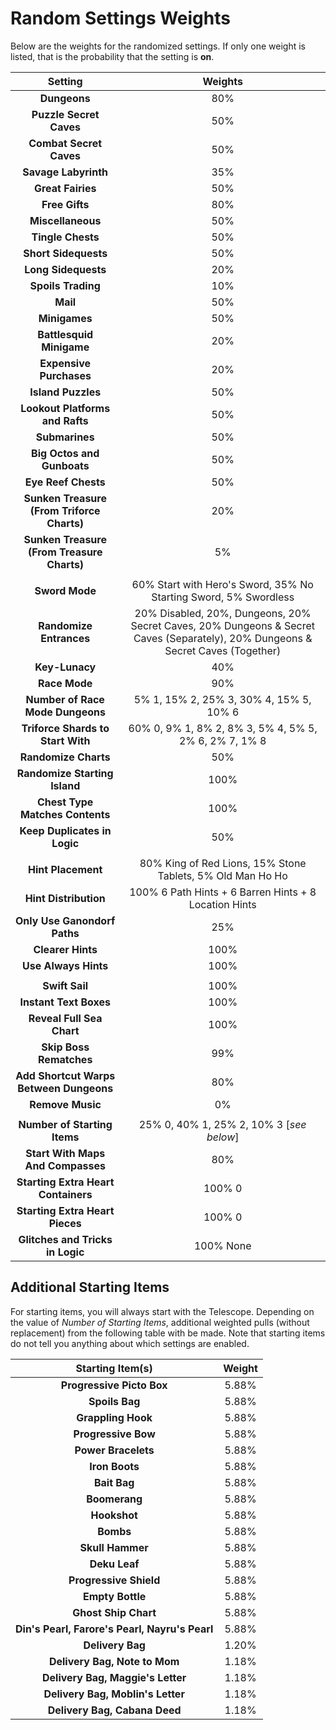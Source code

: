 # Random Settings Weights

Below are the weights for the randomized settings. If only one weight is listed, that is the probability that the setting is **on**.

|                 **Setting**                	|                                                           **Weights**                                                           	|
|:------------------------------------------:	|:-------------------------------------------------------------------------------------------------------------------------------:	|
|                **Dungeons**                	|                                                               80%                                                               	|
|           **Puzzle Secret Caves**          	|                                                               50%                                                               	|
|           **Combat Secret Caves**          	|                                                               50%                                                               	|
|            **Savage Labyrinth**            	|                                                               35%                                                               	|
|              **Great Fairies**             	|                                                               50%                                                               	|
|               **Free Gifts**               	|                                                               80%                                                               	|
|              **Miscellaneous**             	|                                                               50%                                                               	|
|              **Tingle Chests**             	|                                                               50%                                                               	|
|            **Short Sidequests**            	|                                                               50%                                                               	|
|             **Long Sidequests**            	|                                                               20%                                                               	|
|             **Spoils Trading**             	|                                                               10%                                                               	|
|                  **Mail**                  	|                                                               50%                                                               	|
|                **Minigames**               	|                                                               50%                                                               	|
|          **Battlesquid Minigame**          	|                                                               20%                                                               	|
|           **Expensive Purchases**          	|                                                               20%                                                               	|
|             **Island Puzzles**             	|                                                               50%                                                               	|
|       **Lookout Platforms and Rafts**      	|                                                               50%                                                               	|
|               **Submarines**               	|                                                               50%                                                               	|
|         **Big Octos and Gunboats**         	|                                                               50%                                                               	|
|             **Eye Reef Chests**            	|                                                               50%                                                               	|
| **Sunken Treasure (From Triforce Charts)** 	|                                                               20%                                                               	|
| **Sunken Treasure (From Treasure Charts)** 	|                                                                5%                                                               	|
|                                            	|                                                                                                                                 	|
|               **Sword Mode**               	|                                 60% Start with Hero's Sword, 35% No Starting Sword, 5% Swordless                                	|
|           **Randomize Entrances**          	| 20% Disabled, 20%, Dungeons, 20% Secret Caves, 20% Dungeons & Secret Caves (Separately), 20% Dungeons & Secret Caves (Together) 	|
|               **Key-Lunacy**               	|                                                               40%                                                               	|
|                **Race Mode**               	|                                                               90%                                                               	|
|      **Number of Race Mode Dungeons**      	|                                             5% 1, 15% 2, 25% 3, 30% 4, 15% 5, 10% 6                                             	|
|      **Triforce Shards to Start With**     	|                                      60% 0, 9% 1, 8% 2, 8% 3, 5% 4, 5% 5, 2% 6, 2% 7, 1% 8                                      	|
|            **Randomize Charts**            	|                                                               50%                                                               	|
|        **Randomize Starting Island**       	|                                                               100%                                                              	|
|       **Chest Type Matches Contents**      	|                                                               100%                                                              	|
|        **Keep Duplicates in Logic**        	|                                                               50%                                                               	|
|                                            	|                                                                                                                                 	|
|             **Hint Placement**             	|                                    80% King of Red Lions, 15% Stone Tablets, 5% Old Man Ho Ho                                   	|
|            **Hint Distribution**           	|                                      100% 6 Path Hints + 6 Barren Hints + 8 Location Hints                                      	|
|        **Only Use Ganondorf Paths**        	|                                                               25%                                                               	|
|              **Clearer Hints**             	|                                                               100%                                                              	|
|            **Use Always Hints**            	|                                                               100%                                                              	|
|                                            	|                                                                                                                                 	|
|               **Swift Sail**               	|                                                               100%                                                              	|
|           **Instant Text Boxes**           	|                                                               100%                                                              	|
|          **Reveal Full Sea Chart**         	|                                                               100%                                                              	|
|           **Skip Boss Rematches**          	|                                                               99%                                                               	|
|   **Add Shortcut Warps Between Dungeons**  	|                                                               80%                                                               	|
|              **Remove Music**              	|                                                                0%                                                               	|
|                                            	|                                                                                                                                 	|
|        **Number of Starting Items**        	|                                             25% 0, 40% 1, 25% 2, 10% 3 [_see below_]                                            	|
|      **Start With Maps And Compasses**     	|                                                               80%                                                               	|
|     **Starting Extra Heart Containers**    	|                                                              100% 0                                                             	|
|       **Starting Extra Heart Pieces**      	|                                                              100% 0                                                             	|
|      **Glitches and Tricks in Logic**      	|                                                            100% None                                                            	|

## Additional Starting Items
For starting items, you will always start with the Telescope. Depending on the value of _Number of Starting Items_, additional weighted pulls (without replacement) from the following table with be made. Note that starting items do not tell you anything about which settings are enabled.

|              **Starting Item(s)**              	| **Weight** 	|
|:----------------------------------------------:	|:----------:	|
|            **Progressive Picto Box**           	|    5.88%   	|
|                 **Spoils Bag**                 	|    5.88%   	|
|               **Grappling Hook**               	|    5.88%   	|
|               **Progressive Bow**              	|    5.88%   	|
|               **Power Bracelets**              	|    5.88%   	|
|                 **Iron Boots**                 	|    5.88%   	|
|                  **Bait Bag**                  	|    5.88%   	|
|                  **Boomerang**                 	|    5.88%   	|
|                  **Hookshot**                  	|    5.88%   	|
|                    **Bombs**                   	|    5.88%   	|
|                **Skull Hammer**                	|    5.88%   	|
|                  **Deku Leaf**                 	|    5.88%   	|
|             **Progressive Shield**             	|    5.88%   	|
|                **Empty Bottle**                	|    5.88%   	|
|              **Ghost Ship Chart**              	|    5.88%   	|
| **Din's Pearl, Farore's Pearl, Nayru's Pearl** 	|    5.88%   	|
|                **Delivery Bag**                	|    1.20%   	|
|          **Delivery Bag, Note to Mom**         	|    1.18%   	|
|        **Delivery Bag, Maggie's Letter**       	|    1.18%   	|
|        **Delivery Bag, Moblin's Letter**       	|    1.18%   	|
|          **Delivery Bag, Cabana Deed**         	|    1.18%   	|
